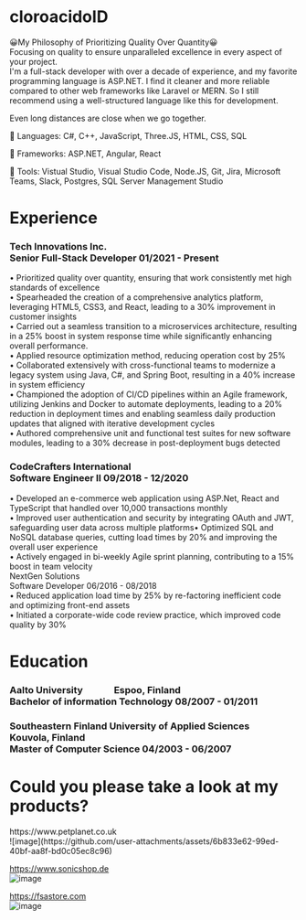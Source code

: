# cloroacidoID
😀My Philosophy of Prioritizing Quality Over Quantity😀
<BR>
Focusing on quality to ensure unparalleled excellence in every aspect of your project.<BR>
I'm a full-stack developer with over a decade of experience, and my favorite programming language is ASP.NET. I find it cleaner and more reliable compared to other web frameworks like Laravel or MERN. So I still recommend using a well-structured language like this for development.<BR>

Even long distances are close when we go together.<BR>

🥇 Languages: C#, C++, JavaScript, Three.JS, HTML, CSS, SQL

🥇 Frameworks: ASP.NET, Angular, React

🥇 Tools: Vistual Studio, Visual Studio Code, Node.JS, Git, Jira, Microsoft Teams, Slack, Postgres, SQL Server Management Studio

<h1>Experience</h1>
<h3>Tech Innovations Inc.<BR>
Senior Full-Stack Developer 01/2021 - Present<BR></h3>
• Prioritized quality over quantity, ensuring that work consistently met high standards of excellence<BR>
• Spearheaded the creation of a comprehensive analytics platform, leveraging HTML5, CSS3, and React, leading to a 30% improvement in customer insights<BR>
• Carried out a seamless transition to a microservices architecture, resulting in a 25% boost in system response time while significantly enhancing overall performance.<BR>
• Applied resource optimization method, reducing operation cost by 25%<BR>
• Collaborated extensively with cross-functional teams to modernize a legacy system using Java, C#, and Spring Boot, resulting in a 40% increase in system efficiency<BR>
• Championed the adoption of CI/CD pipelines within an Agile framework, utilizing Jenkins and Docker to automate deployments, leading to a 20% reduction in deployment times and enabling seamless daily production updates that aligned with iterative development cycles<BR>
• Authored comprehensive unit and functional test suites for new software modules, leading to a 30% decrease in post-deployment bugs detected
<h3>CodeCrafters International<BR>
Software Engineer II 09/2018 - 12/2020<BR></h3>
• Developed an e-commerce web application using ASP.Net, React and TypeScript that handled over 10,000 transactions monthly<BR>
• Improved user authentication and security by integrating OAuth and JWT, safeguarding user data across multiple platforms• Optimized SQL and NoSQL database queries, cutting load times by 20% and improving the overall user experience<BR>
• Actively engaged in bi-weekly Agile sprint planning, contributing to a 15% boost in team velocity<BR>
NextGen Solutions<BR>
Software Developer 06/2016 - 08/2018<BR>
• Reduced application load time by 25% by re-factoring inefficient code and optimizing front-end assets<BR>
• Initiated a corporate-wide code review practice, which improved code quality by 30%<BR>


<h1>Education</h1>
<h3>Aalto University &nbsp;&nbsp;&nbsp;&nbsp;&nbsp;&nbsp;&nbsp;&nbsp;&nbsp;&nbsp;&nbsp;&nbsp; Espoo, Finland<BR>
Bachelor of information Technology 08/2007 - 01/2011<BR></h3>
<h3>Southeastern Finland University of Applied Sciences &nbsp;&nbsp;&nbsp;&nbsp;&nbsp;&nbsp; Kouvola, Finland<BR>
Master of Computer Science 04/2003 - 06/2007<BR></h3>


<h1>Could you please take a look at my products?<BR></h1>
https://www.petplanet.co.uk<BR>![image](https://github.com/user-attachments/assets/6b833e62-99ed-40bf-aa8f-bd0c05ec8c96)

https://www.sonicshop.de<BR>![image](https://github.com/user-attachments/assets/1b16edbf-cebe-4e67-b1c6-81d3730dca26)

https://fsastore.com<BR>![image](https://github.com/user-attachments/assets/05b14a4a-8c08-45f8-ad2c-db9c595928cc)
